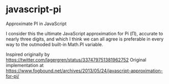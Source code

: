 # javascript-pi
Approximate PI in JavaScript

I consider this the ultimate JavaScript approximation for Pi (Π), accurate to nearly three digits, and which I think we can all agree is preferable in every way to the outmoded built-in Math.PI variable.

Inspired originally by https://twitter.com/lagergren/status/337479751381962752
Original implementation at https://www.fogbound.net/archives/2013/05/24/javascript-approximation-for-pi/